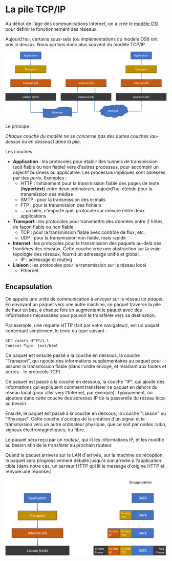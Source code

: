 # La pile TCP/IP

Au début de l'âge des communications Internet, on a créé le [modèle OSI](https://fr.wikipedia.org/wiki/Mod%C3%A8le\_OSI) pour définir le fonctionnement des réseaux.

Aujourd'hui, certains sous-sets (ou implémentations du modèle OSI) ont pris le dessus. Nous parlons donc plus souvent du modèle TCP/IP.

![](../graphics/stack.png)

Le principe :

_Chaque couche du modèle ne se concerne pas des autres couches (au-dessus ou en dessous) dans la pile._

Les couches :

* **Application** : les protocoles pour établir des tunnels de transmission (soit fiable ou non fiable) vers d'autres processus, pour accomplir un objectif business ou applicative. Les processus impliqués sont adressés par des _ports_. Exemples :
  * HTTP : initialement pour la transmission fiable des pages de texte (**hypertext**) entre deux ordinateurs, aujourd'hui étendu pour la transmission des médias
  * SMTP : pour la transmission des e-mails
  * FTP : pour la transmission des fichiers
  * ... ou bien, n'importe quel protocole sur mesure entre deux applications
* **Transport** : les protocoles pour transmettre des données entre 2 hôtes, de façon fiable ou non fiable
  * TCP : pour la transmission fiable avec contrôle de flux, etc.
  * UDP : pour la transmission non fiable, mais rapide
* **Internet** : les protocoles pour la transmission des paquets au-delà des frontières des réseaux. Cette couche crée une abstraction sur la vraie topologie des réseaux, fournit un adressage unifié et global.
  * IP : adressage et routing
* **Liaison** : les protocoles pour la transmission sur le réseau local
  * Ethernet

## Encapsulation

On appelle une unité de communication à envoyer sur le réseau un *paquet*. En envoyant un paquet vers une autre machine, ce paquet traverse la pile de haut en bas, à chaque fois en augmentant le paquet avec des informations nécessaires pour pouvoir le transférer vers sa destination.

Par exemple, une requête HTTP (fait par votre navigateur), est un paquet contentant simplement le texte du type suivant :

```http
GET /users HTTP/1.1
Content-Type: text/html
```

Ce paquet est ensuite passé à la couche en dessous, la couche "Transport", qui rajoute des informations supplémentaires au paquet pour assurer la transmission fiable (dans l'ordre envoyé, et résistant aux fautes et pertes - le protocole TCP).

Ce paquet est passé à la couche en dessous, la couche "IP", qui ajoute des informations qui expliquent comment transférer ce paquet en dehors du réseau local (pour aller vers l'Internet, par exemple). Typiquement, on ajoutera dans cette couche des adresses IP de la passerelle du réseau local au besoin.

Ensuite, le paquet est passé à la couche en dessous, la couche "Liaison" ou "Physique". Cette couche s'occupe de la création d'un signal et la transmission vers un autre ordinateur physique, que ce soit par ondes radio, signaux électromagnétiques, ou fibre. 

Le paquet sera reçu par un *routeur*, qui lit les informations IP, et les modifie au besoin afin de le transférer au prochain routeur. 

Quand le paquet arrivera sur le LAN d'arrivée, sur la machine de réception, le paquet sera progressivement déballé jusqu'à son arrivée à l'application cible (dans notre cas, un serveur HTTP qui lit le message d'origine HTTP et renvoie une réponse.) 

![](../graphics/encapsulation.png)
